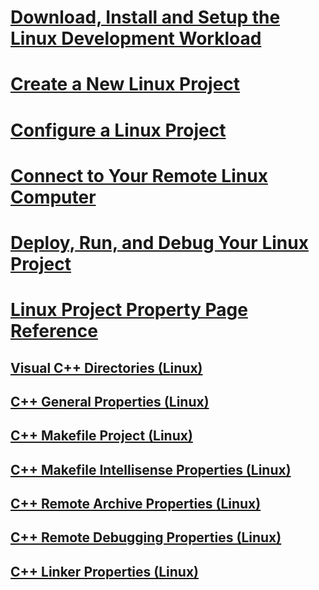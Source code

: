 # [Download, Install and Setup the Linux Development Workload](download-install-and-setup-the-linux-development-workload.md)
# [Create a New Linux Project](create-a-new-linux-project.md)
# [Configure a Linux Project](configure-a-linux-project.md)
# [Connect to Your Remote Linux Computer](connect-to-your-remote-linux-computer.md)
# [Deploy, Run, and Debug Your Linux Project](deploy-run-and-debug-your-linux-project.md)
# [Linux Project Property Page Reference](prop-pages-linux.md)
## [Visual C++ Directories (Linux)](prop-pages/directories-linux.md)
## [C++ General Properties (Linux)](prop-pages/general-linux.md)
## [C++ Makefile Project (Linux)](prop-pages/general-linux-makefile.md)
## [C++ Makefile Intellisense Properties (Linux)](prop-pages/isense-linux-makefile.md)
## [C++ Remote Archive Properties (Linux)](prop-pages/remote-ar-linux.md)
## [C++ Remote Debugging Properties (Linux)](prop-pages/remote-debugger-linux.md)
## [C++ Linker Properties (Linux)](prop-pages/remote-ld-linux.md)